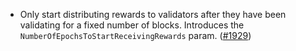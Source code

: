 - Only start distributing rewards to validators after they have been validating
  for a fixed number of blocks. Introduces the `NumberOfEpochsToStartReceivingRewards` param. 
  ([\#1929](https://github.com/cosmos/interchain-security/pull/1929))
